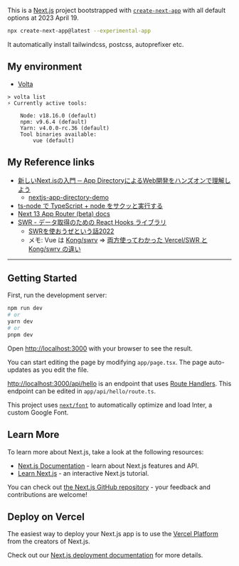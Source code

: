 This is a [Next.js](https://nextjs.org/) project bootstrapped with [`create-next-app`](https://github.com/vercel/next.js/tree/canary/packages/create-next-app) with all default options at 2023 April 19.

```bash
npx create-next-app@latest --experimental-app
```

It automatically install tailwindcss, postcss, autoprefixer etc.

## My environment

* [Volta](https://github.com/volta-cli/volta/releases)

```
> volta list
⚡️ Currently active tools:

    Node: v18.16.0 (default)
    npm: v9.6.4 (default)
    Yarn: v4.0.0-rc.36 (default)
    Tool binaries available:
        vue (default)
```

## My Reference links

* [新しいNext.jsの入門 ─ App DirectoryによるWeb開発をハンズオンで理解しよう](https://eh-career.com/engineerhub/entry/2023/04/18/093000)
  * [nextjs-app-directory-demo](https://github.com/Tim0401/nextjs-app-directory-demo)
* [ts-node で TypeScript + node をサクッと実行する](https://qiita.com/mangano-ito/items/75e65071c9c482ddc335)
* [Next 13 App Router (beta) docs](https://beta.nextjs.org/docs/getting-started)
* [SWR - データ取得のための React Hooks ライブラリ](https://swr.vercel.app/ja)
  * [SWRを使おうぜという話2022](https://zenn.dev/mast1ff/articles/5b48a87242f9f0)
  * メモ: Vue は [Kong/swrv](https://docs-swrv.netlify.app/) ⇒ [両方使ってわかった Vercel/SWR と Kong/swrv の違い](https://zenn.dev/visasq/articles/difference-between-swr-and-swrv)

***

## Getting Started

First, run the development server:

```bash
npm run dev
# or
yarn dev
# or
pnpm dev
```

Open [http://localhost:3000](http://localhost:3000) with your browser to see the result.

You can start editing the page by modifying `app/page.tsx`. The page auto-updates as you edit the file.

[http://localhost:3000/api/hello](http://localhost:3000/api/hello) is an endpoint that uses [Route Handlers](https://beta.nextjs.org/docs/routing/route-handlers). This endpoint can be edited in `app/api/hello/route.ts`.

This project uses [`next/font`](https://nextjs.org/docs/basic-features/font-optimization) to automatically optimize and load Inter, a custom Google Font.

## Learn More

To learn more about Next.js, take a look at the following resources:

- [Next.js Documentation](https://nextjs.org/docs) - learn about Next.js features and API.
- [Learn Next.js](https://nextjs.org/learn) - an interactive Next.js tutorial.

You can check out [the Next.js GitHub repository](https://github.com/vercel/next.js/) - your feedback and contributions are welcome!

## Deploy on Vercel

The easiest way to deploy your Next.js app is to use the [Vercel Platform](https://vercel.com/new?utm_medium=default-template&filter=next.js&utm_source=create-next-app&utm_campaign=create-next-app-readme) from the creators of Next.js.

Check out our [Next.js deployment documentation](https://nextjs.org/docs/deployment) for more details.

